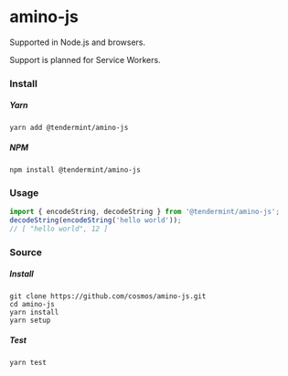 # amino-js

Supported in Node.js and browsers.

Support is planned for Service Workers.

### Install

##### Yarn
```shell
yarn add @tendermint/amino-js
```

##### NPM
```shell
npm install @tendermint/amino-js
```

### Usage

```js
import { encodeString, decodeString } from '@tendermint/amino-js';
decodeString(encodeString('hello world'));
// [ "hello world", 12 ]
```

### Source

##### Install

```shell
git clone https://github.com/cosmos/amino-js.git
cd amino-js
yarn install
yarn setup
```

##### Test

```shell
yarn test
```
